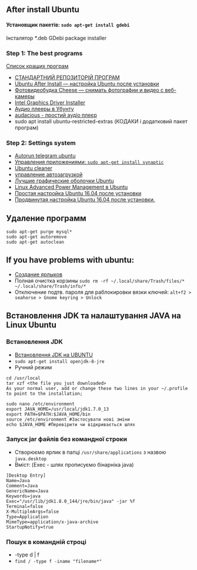## After install Ubuntu

#### Установщик пакетів: ```sudo apt-get install gdebi```

Інсталятор *.deb GDebi package installer

### Step 1: The best programs
[Список кращих програм](https://losst.ru/luchshie-programmy-dlya-ubuntu)
+ [СТАНДАРТНИЙ РЕПОЗИТОРІЙ ПРОГРАМ](https://en.uptodown.com/ubuntu)
+ [Ubuntu After Install — настройка Ubuntu после установки](http://ualinux.com/ru/ubuntu-apps-standard/45929-ubuntu-after-install)
+ [Фотовидеобудка Cheese — снимать фотографии и видео с веб-камеры](http://ualinux.com/ru/ubuntu-apps-multimedia/39816-cheese) 
+ [Intel Graphics Driver Installer](https://01.org/linuxgraphics/downloads)
+ [Аудио плееры в Убунту](http://softhelp.org.ua/?p=3390)
+ [audacious - простий аудіо плеєр](http://audacious-media-player.org/)
+ sudo apt install ubuntu-restricted-extras (КОДАКИ і додатковий пакет програм)

### Step 2: Settings system
+ [Autorun telegram ubuntu](https://askubuntu.com/questions/644762/telegram-at-startup)
+ [Управления приложениями: ```sudo apt-get install synaptic```](https://losst.ru/spisok-ustanovlennyh-programm-v-ubuntu)
+ [Ubuntu cleaner](http://compizomania.blogspot.com/2016/12/linux-ubuntu-cleaner.html)
+ [управление автозагрузкой](http://meandubuntu.ru/2009/04/%D1%83%D0%BF%D1%80%D0%B0%D0%B2%D0%BB%D0%B5%D0%BD%D0%B8%D0%B5-%D0%B0%D0%B2%D1%82%D0%BE%D0%B7%D0%B0%D0%B3%D1%80%D1%83%D0%B7%D0%BA%D0%BE%D0%B9/)
+ [Лучшие графические оболочки Ubuntu](https://losst.ru/luchshie-graficheskie-obolochki-ubuntu)
+ [Linux Advanced Power Management в Ubuntu](http://forum.ubuntu.ru/index.php?topic=219057.0)
+ [Простая настройка Ubuntu 16.04 после установки](https://losst.ru/nastrojka-ubuntu-16-04-posle-ustanovki)
+ [Продвинутая настройка Ubuntu 16.04 после установки.](http://www.linuxrussia.com/things-to-do-after-installing-ubuntu-1604.html)

## Удаление программ
```
sudo apt-get purge mysql*
sudo apt-get autoremove
sudo apt-get autoclean
```

## If you have problems with ubuntu:
+ [Создание ярлыков](http://www.linuxrussia.com/shortcut-ubuntu-sh.html)
+ Полная очистка корзины
```sudo rm -rf ~/.local/share/Trash/files/* ~/.local/share/Trash/info/*```
+ Отключение подтв. пароля для раблокировки вязки ключей: ```alt+f2 > seahorse > Gnome keyring > Unlock```

## Встановлення JDK та налаштування JAVA на Linux Ubuntu

### Встановлення JDK
+ [Встановлення JDK на UBUNTU](https://www.digitalocean.com/community/tutorials/java-ubuntu-apt-get-ru)
+ ```sudo apt-get install openjdk-8-jre```
+ Ручний режим
```
cd /usr/local
tar xzf <the file you just downloaded>
As your normal user, add or change these two lines in your ~/.profile to point to the installation;

sudo nano /etc/environment
export JAVA_HOME=/usr/local/jdk1.7.0_13
export PATH=$PATH:$JAVA_HOME/bin
source /etc/environment #Застосувати нові зміни
echo $JAVA_HOME #Перевірити чи відкривається шлях
```


### Запуск jar файлів без командної строки
+ Створюємо ярлик в папці ```/usr/share/applications``` з назвою ```java.desktop```
+ Вміст: (Exec - шлях прописуємо бінарніка java)
```
[Desktop Entry]
Name=Java
Comment=Java
GenericName=Java
Keywords=java
Exec="/usr/lib/jdk1.8.0_144/jre/bin/java" -jar %f
Terminal=false
X-MultipleArgs=false
Type=Application
MimeType=application/x-java-archive
StartupNotify=true
```

### Пошук в командній строці
+ -type d | f
+ ```find / -type f -iname "filename*"```
